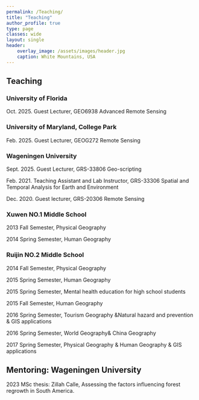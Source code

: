 ```yaml
---
permalink: /Teaching/
title: "Teaching"
author_profile: true
type: page
classes: wide
layout: single
header:
    overlay_image: /assets/images/header.jpg
    caption: White Mountains, USA
---
```


## Teaching
### University of Florida 
Oct. 2025. Guest Lecturer, GEO6938 Advanced Remote Sensing 

### University of Maryland, College Park 
Feb. 2025. Guest Lecturer, GEOG272 Remote Sensing 

### Wageningen University 
Sept. 2025. Guest Lecturer, GRS-33806 Geo-scripting 

Feb. 2021. Teaching Assistant and Lab Instructor, GRS-33306 Spatial and Temporal Analysis for Earth and 
Environment 

Dec. 2020. Guest lecturer, GRS-20306 Remote Sensing 

### Xuwen NO.1 Middle School 
2013 Fall Semester, Physical Geography 

2014 Spring Semester, Human Geography

### Ruijin NO.2 Middle School 
2014 Fall Semester, Physical Geography 

2015 Spring Semester, Human Geography

2015 Spring Semester, Mental health education for high school students 

2015 Fall Semester, Human Geography

2016 Spring Semester, Tourism Geography &Natural hazard and prevention & GIS applications

2016 Spring Semester, World Geography& China Geography 

2017 Spring Semester, Physical Geography & Human Geography & GIS applications 

## Mentoring: Wageningen University
2023 MSc thesis: Zillah Calle, Assessing the factors influencing forest regrowth in South America.

